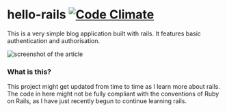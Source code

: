 # hello-rails [![Code Climate](https://codeclimate.com/github/wolfskaempf/hello-rails/badges/gpa.svg)](https://codeclimate.com/github/wolfskaempf/hello-rails)

This is a very simple blog application built with rails. It features basic authentication and authorisation.

![screenshot of the article](http://i.imgur.com/LQTCyGJ.png)

### What is this?
This project might get updated from time to time as I learn more about rails.
The code in here might not be fully compliant with the conventions of Ruby on Rails, as I have just recently begun to continue learning rails.
